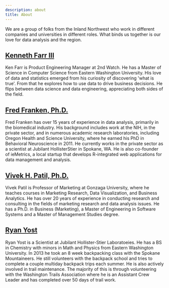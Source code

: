 ```yaml
---
description: about
title: About
---
```


We are a group of folks from the Inland Northwest who work in different companies and universities in different roles. What binds us together is our love for data analysis and the region. 

## [Kenneth Farr III](https://www.linkedin.com/in/kenfarr/)

Ken Farr is Product Engineering Manager at 2nd Watch. He has a Master of Science in Computer Science from Eastern Washington University.  His love of data and statistics emerged from his curiosity of discovering 'what is true'.  From that he explores how to use data to drive business decisions.  He flips between data science and data engineering, appreciating both sides of the field.

## [Fred Franken, Ph.D.](https://www.linkedin.com/in/fred-franken-29502765/)

Fred Franken has over 15 years of experience in data analysis, primarily in the biomedical industry. His background includes work at the NIH, in the private sector, and in numerous academic research laboratories, including Oregon Health and Science University, where he earned his PhD in Behavioral Neuroscience in 2011. He currently works in the private sector as a scientist at Jubilant HollisterStier in Spokane, WA. He is also co-founder of ieMetrics, a local startup that develops R-integrated web applications for data management and analysis.

## [Vivek H. Patil, Ph.D.](http://patilv.com)

Vivek Patil is Professor of Marketing at Gonzaga University, where he teaches courses in Marketing Research, Data Visualization, and Business Analytics. He has over 20 years of experience in conducting research and consulting in the fields of marketing research and data analysis issues. He has a Ph.D. in Business (Marketing), a Master of Engineering in Software Systems and a Master of Management Studies degree.

## [Ryan Yost](https://www.linkedin.com/in/ryan-yost-36782918/)

Ryan Yost is a Scientist at Jubilant Hollister-Stier Laboratoeies. He has a BS in Chemistry with minors in Math and Physics from Eastern Washington University. In 2013 he took an 8 week backpacking class with the Spokane Mountaineers. He still volunteers with the backpack school and tries to complete a couple multiday backpack trips each summer. He is also actively involved in trail maintenance. The majority of this is through volunteering with the Washington Trails Association where he is an Assistant Crew Leader and has completed over 50 days of trail work.
